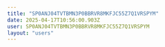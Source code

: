 ```yaml
---
title: "SP0ANJ04TVTBMN3P0BBRVR8MKFJC55Z7Q1VRSPYM"
date: 2025-04-17T10:56:00.903Z
user: SP0ANJ04TVTBMN3P0BBRVR8MKFJC55Z7Q1VRSPYM
layout: "users"
---
```

    